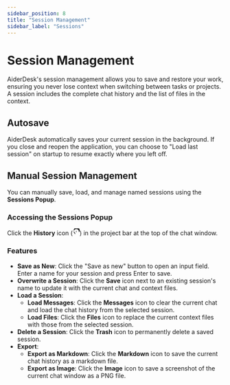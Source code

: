 ```yaml
---
sidebar_position: 8
title: "Session Management"
sidebar_label: "Sessions"
---
```


# Session Management

AiderDesk's session management allows you to save and restore your work, ensuring you never lose context when switching between tasks or projects. A session includes the complete chat history and the list of files in the context.

## Autosave

AiderDesk automatically saves your current session in the background. If you close and reopen the application, you can choose to "Load last session" on startup to resume exactly where you left off.

## Manual Session Management

You can manually save, load, and manage named sessions using the **Sessions Popup**.

### Accessing the Sessions Popup

Click the **History** icon (<svg xmlns="http://www.w3.org/2000/svg" width="16" height="16" fill="currentColor" class="bi bi-clock-history" viewBox="0 0 16 16"><path d="M8.515 1.019A7 7 0 0 0 8 1V0a8 8 0 0 1 .589.022l-.074.997zm2.004.45a7.003 7.003 0 0 0-.985-.299l.219-.976c.383.086.76.2 1.126.342l-.36.933zm1.37.71a7.01 7.01 0 0 0-.439-.27l.493-.87a8.025 8.025 0 0 1 .979.654l-.615.789a6.996 6.996 0 0 0-.418-.302zm1.834 1.798a6.99 6.99 0 0 0-.653-.796l.724-.69a8.025 8.025 0 0 1 1.287 1.387l-.837.545z"/><path d="M8 5.5a.5.5 0 0 1 .5.5v2.5a.5.5 0 0 1-1 0V6a.5.5 0 0 1 .5-.5zm-2.493 5.01A7 7 0 1 1 15 8a.5.5 0 0 1-1 0 6 6 0 1 0-9.583 4.29l.478-.856a.5.5 0 0 1 .866.486l-.608 1.082a.5.5 0 0 1-.866-.486l.116-.207a.5.5 0 0 1-.42-.64l.013-.025z"/></svg>) in the project bar at the top of the chat window.

### Features

- **Save as New**: Click the "Save as new" button to open an input field. Enter a name for your session and press Enter to save.
- **Overwrite a Session**: Click the **Save** icon next to an existing session's name to update it with the current chat and context files.
- **Load a Session**:
    - **Load Messages**: Click the **Messages** icon to clear the current chat and load the chat history from the selected session.
    - **Load Files**: Click the **Files** icon to replace the current context files with those from the selected session.
- **Delete a Session**: Click the **Trash** icon to permanently delete a saved session.
- **Export**:
    - **Export as Markdown**: Click the **Markdown** icon to save the current chat history as a markdown file.
    - **Export as Image**: Click the **Image** icon to save a screenshot of the current chat window as a PNG file.
